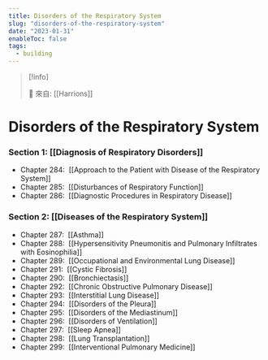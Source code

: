 ```yaml
---
title: Disorders of the Respiratory System
slug: "disorders-of-the-respiratory-system"
date: "2023-01-31"
enableToc: false
tags:
  - building
---
```


> [!info]
>
> 🌱 來自: [[Harrions]]

# Disorders of the Respiratory System

### Section 1: [[Diagnosis of Respiratory Disorders]]

- Chapter 284:  [[Approach to the Patient with Disease of the Respiratory System]]
- Chapter 285:  [[Disturbances of Respiratory Function]]
- Chapter 286:  [[Diagnostic Procedures in Respiratory Disease]]

### Section 2: [[Diseases of the Respiratory System]]

- Chapter 287:  [[Asthma]]
- Chapter 288:  [[Hypersensitivity Pneumonitis and Pulmonary Infiltrates with Eosinophilia]]
- Chapter 289:  [[Occupational and Environmental Lung Disease]]
- Chapter 291:  [[Cystic Fibrosis]]
- Chapter 290:  [[Bronchiectasis]]
- Chapter 292:  [[Chronic Obstructive Pulmonary Disease]]
- Chapter 293:  [[Interstitial Lung Disease]]
- Chapter 294:  [[Disorders of the Pleura]]
- Chapter 295:  [[Disorders of the Mediastinum]]
- Chapter 296:  [[Disorders of Ventilation]]
- Chapter 297:  [[Sleep Apnea]]
- Chapter 298:  [[Lung Transplantation]]
- Chapter 299:  [[Interventional Pulmonary Medicine]]
